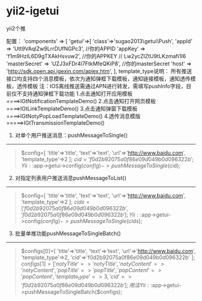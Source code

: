 # yii2-igetui
yii2个推

  配置：
  'components' => [
  'getui'=>[
  'class'=>'sugao2013\getui\Push',
  'appId' => 'Utt9VAqlZw9LrrDUfNGPc3', //你的APPID
  'appKey' => 'f1m9HzIL6D9gTXAkHsvuw2', //你的APPKEY  //   Lw2ycZlZtU9tLKzmafi1I6
  'masterSecret' => 'UZJ3xFDr4l7FtkMfeQKiP8', //你的masterSecret
  'host' => 'http://sdk.open.api.igexin.com/apiex.htm',
  ],
  template_type说明：
   所有推送接口均支持四个消息模板，依次为通知弹框下载模板，通知链接模板，通知透传模板，透传模板
  注：IOS离线推送需通过APN进行转发，需填写pushInfo字段，目前仅不支持通知弹框下载功能
  1.点击通知打开应用模板  ====>IGtNotificationTemplateDemo()
  2.点击通知打开网页模板  ====>IGtLinkTemplateDemo()
  3.点击通知弹窗下载模板  ====>IGtNotyPopLoadTemplateDemo()
  4.透传消息模版    =====>IGtTransmissionTemplateDemo()

1. 对单个用户推送消息：pushMessageToSingle()
----------------------------------

>  $config=[
      'title'=>'title',
      'text'=>'text',
      'url'=>'http://www.baidu.com',
      'template_type'=>2
      ]; 
      $cid='f0d2b92075a0f86e09d049b0d096322b'; 
      Yii::$app->getui->config($config)->pushMessageToSingle($cid);



2. 对指定列表用户推送消息pushMessageToList()
---------------------------------
       

>   $config=[
>       'title'=>'title',
>       'text'=>'text',
>       'url'=>'http://www.baidu.com',
>       'template_type'=>2
>       ];
>        $cids=['f0d2b92075a0f86e09d049b0d096322b','f0d2b92075a0f86e09d049b0d096322b'];
>         Yii::$app->getui->config($config)->pushMessageToSingle($cids);

3. 批量单推功能pushMessageToSingleBatch()
-----------------------------------

>    $configs[0]=[
>       'title'=>'title',
>       'text'=>'text',
>       'url'=>'http://www.baidu.com',
>       'template_type'=>2,
>       'cid'=>'f0d2b92075a0f86e09d049b0d096322b'
>       ];
>       $configs[1]=[
>       'notyTitle'=>'notyTitle',
>       'notyContent'=>'notyContent',
>       'popTitle'=>'popTitle',
>       'popContent'=>'popContent',
>       'template_type'=>3,
>       'cid'=>'f0d2b92075a0f86e09d049b0d096322b'
>       ];
>       用法
>       Yii::$app->getui->pushMessageToSingleBatch($configs);


